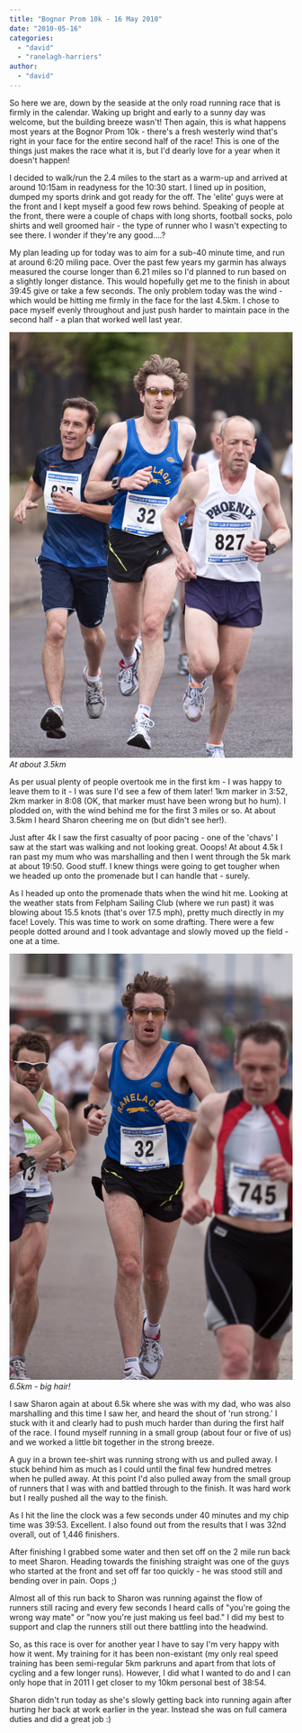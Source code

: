 ```yaml
---
title: "Bognor Prom 10k - 16 May 2010"
date: "2010-05-16"
categories: 
  - "david"
  - "ranelagh-harriers"
author: 
  - "david"
---
```


So here we are, down by the seaside at the only road running race that is firmly in the calendar. Waking up bright and early to a sunny day was welcome, but the building breeze wasn't! Then again, this is what happens most years at the Bognor Prom 10k - there's a fresh westerly wind that's right in your face for the entire second half of the race! This is one of the things just makes the race what it is, but I'd dearly love for a year when it doesn't happen!

I decided to walk/run the 2.4 miles to the start as a warm-up and arrived at around 10:15am in readyness for the 10:30 start. I lined up in position, dumped my sports drink and got ready for the off. The 'elite' guys were at the front and I kept myself a good few rows behind. Speaking of people at the front, there were a couple of chaps with long shorts, football socks, polo shirts and well groomed hair - the type of runner who I wasn't expecting to see there. I wonder if they're any good....?

My plan leading up for today was to aim for a sub-40 minute time, and run at around 6:20 miling pace. Over the past few years my garmin has always measured the course longer than 6.21 miles so I'd planned to run based on a slightly longer distance. This would hopefully get me to the finish in about 39:45 give or take a few seconds. The only problem today was the wind - which would be hitting me firmly in the face for the last 4.5km. I chose to pace myself evenly throughout and just push harder to maintain pace in the second half - a plan that worked well last year.

![At about 3.5km](/images/2010/20100516-IMG_6619-sm.jpg)
*At about 3.5km*

As per usual plenty of people overtook me in the first km - I was happy to leave them to it - I was sure I'd see a few of them later! 1km marker in 3:52, 2km marker in 8:08 (OK, that marker must have been wrong but ho hum). I plodded on, with the wind behind me for the first 3 miles or so. At about 3.5km I heard Sharon cheering me on (but didn't see her!).

Just after 4k I saw the first casualty of poor pacing - one of the 'chavs' I saw at the start was walking and not looking great. Ooops! At about 4.5k I ran past my mum who was marshalling and then I went through the 5k mark at about 19:50. Good stuff. I knew things were going to get tougher when we headed up onto the promenade but I can handle that - surely.

As I headed up onto the promenade thats when the wind hit me. Looking at the weather stats from Felpham Sailing Club (where we run past) it was blowing about 15.5 knots (that's over 17.5 mph), pretty much directly in my face! Lovely. This was time to work on some drafting. There were a few people dotted around and I took advantage and slowly moved up the field - one at a time.

![6.5km - big hair!](/images/2010/20100516-IMG_6644-sm.jpg)
*6.5km - big hair!*

I saw Sharon again at about 6.5k where she was with my dad, who was also marshalling and this time I saw her, and heard the shout of 'run strong.' I stuck with it and clearly had to push much harder than during the first half of the race. I found myself running in a small group (about four or five of us) and we worked a little bit together in the strong breeze.

A guy in a brown tee-shirt was running strong with us and pulled away. I stuck behind him as much as I could until the final few hundred metres when he pulled away. At this point I'd also pulled away from the small group of runners that I was with and battled through to the finish. It was hard work but I really pushed all the way to the finish.

As I hit the line the clock was a few seconds under 40 minutes and my chip time was 39:53. Excellent. I also found out from the results that I was 32nd overall, out of 1,446 finishers.

After finishing I grabbed some water and then set off on the 2 mile run back to meet Sharon. Heading towards the finishing straight was one of the guys who started at the front and set off far too quickly - he was stood still and bending over in pain. Oops ;)

Almost all of this run back to Sharon was running against the flow of runners still racing and every few seconds I heard calls of "you're going the wrong way mate" or "now you're just making us feel bad." I did my best to support and clap the runners still out there battling into the headwind.

So, as this race is over for another year I have to say I'm very happy with how it went. My training for it has been non-existant (my only real speed training has been semi-regular 5km parkruns and apart from that lots of cycling and a few longer runs). However, I did what I wanted to do and I can only hope that in 2011 I get closer to my 10km personal best of 38:54.

Sharon didn't run today as she's slowly getting back into running again after hurting her back at work earlier in the year. Instead she was on full camera duties and did a great job :)
